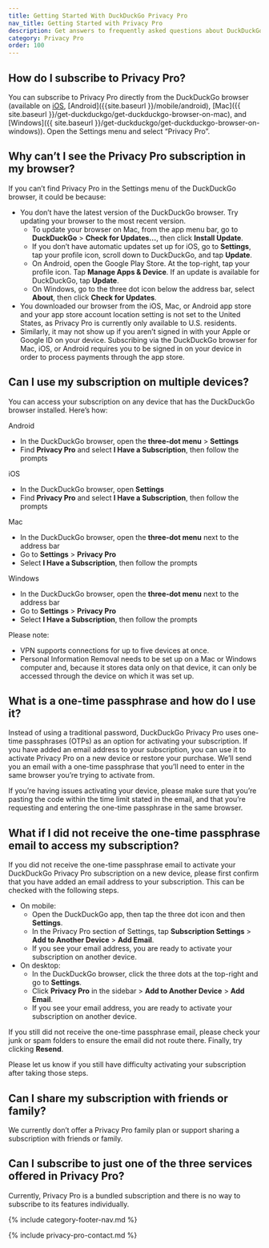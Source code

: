 ```yaml
---
title: Getting Started With DuckDuckGo Privacy Pro
nav_title: Getting Started with Privacy Pro
description: Get answers to frequently asked questions about DuckDuckGo’s Privacy Pro subscription that includes VPN, Personal Information Removal, and Identity Theft Restoration.
category: Privacy Pro
order: 100
---
```


## How do I subscribe to Privacy Pro?

You can subscribe to Privacy Pro directly from the DuckDuckGo browser (available on [iOS]({{site.baseurl}}/mobile/ios), [Android]({{site.baseurl }}/mobile/android), [Mac]({{ site.baseurl }}/get-duckduckgo/get-duckduckgo-browser-on-mac), and [Windows]({{ site.baseurl }}/get-duckduckgo/get-duckduckgo-browser-on-windows)). Open the Settings menu and select “Privacy Pro”.

## Why can’t I see the Privacy Pro subscription in my browser?

If you can’t find Privacy Pro in the Settings menu of the DuckDuckGo browser, it could be because:

-   You don’t have the latest version of the DuckDuckGo browser. Try updating your browser to the most recent version.
    -   To update your browser on Mac, from the app menu bar, go to **DuckDuckGo** > **Check for Updates...**, then click **Install Update**.
    -   If you don’t have automatic updates set up for iOS, go to **Settings**, tap your profile icon, scroll down to DuckDuckGo, and tap **Update**.
    -   On Android, open the Google Play Store. At the top-right, tap your profile icon. Tap **Manage Apps & Device**. If an update is available for DuckDuckGo, tap **Update**.
    -   On Windows, go to the three dot icon below the address bar, select **About**, then click **Check for Updates**.
-   You downloaded our browser from the iOS, Mac, or Android app store and your app store account location setting is not set to the United States, as Privacy Pro is currently only available to U.S. residents.
-   Similarly, it may not show up if you aren’t signed in with your Apple or Google ID on your device. Subscribing via the DuckDuckGo browser for Mac, iOS, or Android requires you to be signed in on your device in order to process payments through the app store.

## Can I use my subscription on multiple devices?

You can access your subscription on any device that has the DuckDuckGo browser installed. Here’s how:

Android

-   In the DuckDuckGo browser, open the **three-dot menu** > **Settings**
-   Find **Privacy Pro** and select **I Have a Subscription**, then follow the prompts

iOS

-   In the DuckDuckGo browser, open **Settings**
-   Find **Privacy Pro** and select **I Have a Subscription**, then follow the prompts

Mac

-   In the DuckDuckGo browser, open the **three-dot menu** next to the address bar
-   Go to **Settings** > **Privacy Pro**
-   Select **I Have a Subscription**, then follow the prompts

Windows

-   In the DuckDuckGo browser, open the **three-dot menu** next to the address bar
-   Go to **Settings** > **Privacy Pro**
-   Select **I Have a Subscription**, then follow the prompts

Please note:

-   VPN supports connections for up to five devices at once.
-   Personal Information Removal needs to be set up on a Mac or Windows computer and, because it stores data only on that device, it can only be accessed through the device on which it was set up.

## What is a one-time passphrase and how do I use it?

Instead of using a traditional password, DuckDuckGo Privacy Pro uses one-time passphrases (OTPs) as an option for activating your subscription. If you have added an email address to your subscription, you can use it to activate Privacy Pro on a new device or restore your purchase. We’ll send you an email with a one-time passphrase that you’ll need to enter in the same browser you’re trying to activate from.

If you’re having issues activating your device, please make sure that you’re pasting the code within the time limit stated in the email, and that you’re requesting and entering the one-time passphrase in the same browser.

## What if I did not receive the one-time passphrase email to access my subscription?

If you did not receive the one-time passphrase email to activate your DuckDuckGo Privacy Pro subscription on a new device, please first confirm that you have added an email address to your subscription. This can be checked with the following steps.

-   On mobile:
    -   Open the DuckDuckGo app, then tap the three dot icon and then **Settings**.
    -   In the Privacy Pro section of Settings, tap **Subscription Settings** > **Add to Another Device** > **Add Email**.
    -   If you see your email address, you are ready to activate your subscription on another device.
-   On desktop:
    -   In the DuckDuckGo browser, click the three dots at the top-right and go to **Settings**.
    -   Click **Privacy Pro** in the sidebar > **Add to Another Device** > **Add Email**.
    -   If you see your email address, you are ready to activate your subscription on another device.

If you still did not receive the one-time passphrase email, please check your junk or spam folders to ensure the email did not route there. Finally, try clicking **Resend**.

Please let us know if you still have difficulty activating your subscription after taking those steps.

## Can I share my subscription with friends or family?

We currently don’t offer a Privacy Pro family plan or support sharing a subscription with friends or family.

## Can I subscribe to just one of the three services offered in Privacy Pro?

Currently, Privacy Pro is a bundled subscription and there is no way to subscribe to its features individually.

{% include category-footer-nav.md %}

{% include privacy-pro-contact.md %}
